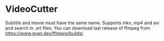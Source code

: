 # VideoCutter
Subtitle and movie must have the same name.
Supports mkv, mp4 and avi and search in .srt files.
You can download last release of ffmpeg from https://www.gyan.dev/ffmpeg/builds/
